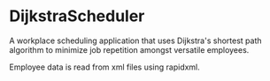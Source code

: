 # DijkstraScheduler
A workplace scheduling application that uses Dijkstra's shortest path algorithm to minimize job repetition amongst versatile employees.

Employee data is read from xml files using rapidxml.
